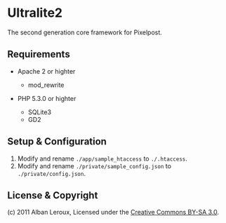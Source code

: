 Ultralite2
==========

The second generation core framework for Pixelpost.

Requirements
------------

* Apache 2 or highter
	* mod_rewrite

* PHP 5.3.0 or highter
	* SQLite3
	* GD2

Setup & Configuration
---------------------

1. Modify and rename `./app/sample_htaccess` to `./.htaccess`.
2. Modify and rename `./private/sample_config.json` to `./private/config.json`.

License & Copyright
-------------------

(c) 2011 Alban Leroux, Licensed under the [Creative Commons BY-SA 3.0](http://creativecommons.org/licenses/by-sa/3.0/).
